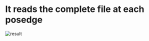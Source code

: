 # It reads the complete file at each posedge 
![result](https://github.com/CHIRANJEET1729DAS/CHACHA_32-bit-computer/blob/main/Pipelline/Fetch_instructions/image.png)
